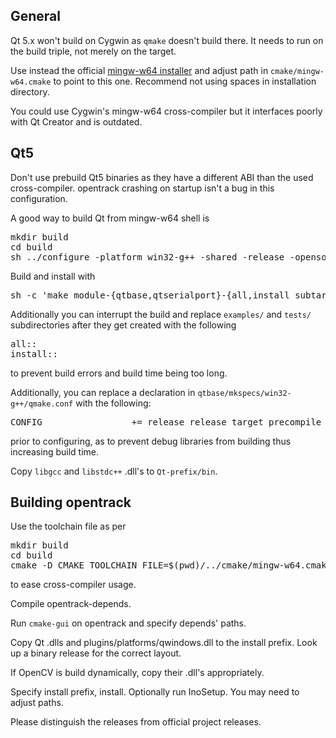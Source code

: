 ## General

Qt 5.x won't build on Cygwin as <code>qmake</code> doesn't build there. It needs to run on the build triple, not merely on the target.

Use instead the official [mingw-w64 installer](https://sourceforge.net/projects/mingw-w64/) and adjust path in `cmake/mingw-w64.cmake` to point to this one. Recommend not using spaces in installation directory.

You could use Cygwin's mingw-w64 cross-compiler but it interfaces poorly with Qt Creator and is outdated.

## Qt5

Don't use prebuild Qt5 binaries as they have a different ABI than the used cross-compiler. opentrack crashing on startup isn't a bug in this configuration.

A good way to build Qt from mingw-w64 shell is
<pre>
mkdir build
cd build
sh ../configure -platform win32-g++ -shared -release -opensource -confirm-license -prefix c:/wherever/qt-win32-5.whatnot -xplatform win32-g++
</pre>

Build and install with
<pre>
sh -c 'make module-{qtbase,qtserialport}-{all,install_subtargets}'
</pre>

Additionally you can interrupt the build and replace `examples/` and `tests/` subdirectories after they get created with the following
<pre>
all::
install::
</pre>
to prevent build errors and build time being too long.

Additionally, you can replace a declaration in `qtbase/mkspecs/win32-g++/qmake.conf` with the following:

<pre>
CONFIG                 += release release_target precompile_header
</pre>

prior to configuring, as to prevent debug libraries from building thus increasing build time.

Copy `libgcc` and `libstdc++` .dll's to `Qt-prefix/bin`.

## Building opentrack

Use the toolchain file as per
<pre>
mkdir build
cd build
cmake -D CMAKE_TOOLCHAIN_FILE=$(pwd)/../cmake/mingw-w64.cmake ..
</pre>

to ease cross-compiler usage.

Compile opentrack-depends.

Run `cmake-gui` on opentrack and specify depends' paths.

Copy Qt .dlls and plugins/platforms/qwindows.dll to the install prefix. Look up a binary release for the correct layout.

If OpenCV is build dynamically, copy their .dll's appropriately.

Specify install prefix, install. Optionally run InoSetup. You may need to adjust paths.

Please distinguish the releases from official project releases.